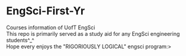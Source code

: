 # EngSci-First-Yr
Courses information of UofT EngSci  
This repo is primarily served as a study aid for any EngSci engineering students^_^  
Hope every enjoys the "RIGORIOUSLY LOGICAL" engsci program:>
